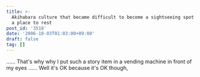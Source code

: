 ```yaml
---
title: >-
  Akihabara culture that became difficult to become a sightseeing spot looks for
  a place to rest
post_id: '3518'
date: '2006-10-03T01:03:00+09:00'
draft: false
tag: []
---
```


...... That's why why I put such a story item in a vending machine in front of my eyes ...... Well it's OK because it's OK though,